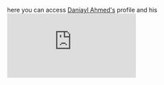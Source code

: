 here you can access [Daniayl Ahmed's](https://www.facebook.com/daniyal.ahmed.75) profile and his ![pic](https://www.facebook.com/photo.php?fbid=989806937711321&set=a.153274638031226.25627.100000460716310&type=3&theater) 